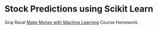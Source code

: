 # Stock Predictions using Scikit Learn

Siraj Raval [Make Money with Machine Learning](https://www.machinelearningcourse.io/courses/make-money) Course Homework.
